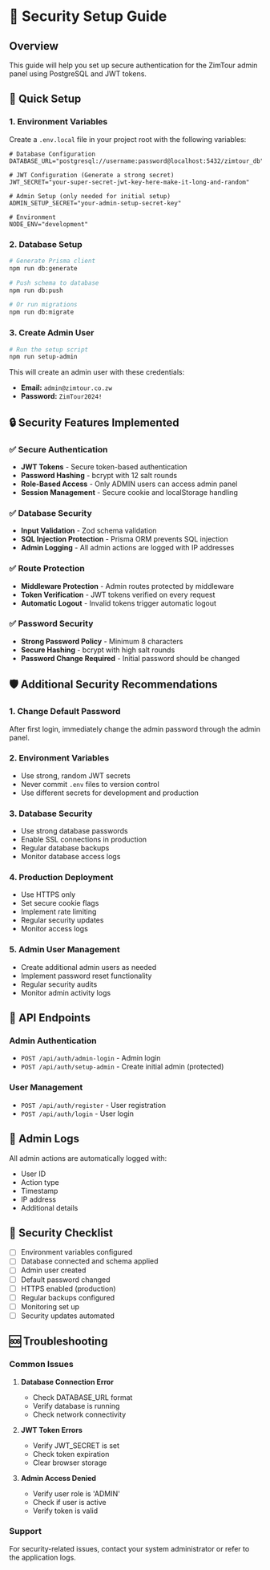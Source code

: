 # 🔐 Security Setup Guide

## Overview
This guide will help you set up secure authentication for the ZimTour admin panel using PostgreSQL and JWT tokens.

## 🚀 Quick Setup

### 1. Environment Variables
Create a `.env.local` file in your project root with the following variables:

```env
# Database Configuration
DATABASE_URL="postgresql://username:password@localhost:5432/zimtour_db"

# JWT Configuration (Generate a strong secret)
JWT_SECRET="your-super-secret-jwt-key-here-make-it-long-and-random"

# Admin Setup (only needed for initial setup)
ADMIN_SETUP_SECRET="your-admin-setup-secret-key"

# Environment
NODE_ENV="development"
```

### 2. Database Setup
```bash
# Generate Prisma client
npm run db:generate

# Push schema to database
npm run db:push

# Or run migrations
npm run db:migrate
```

### 3. Create Admin User
```bash
# Run the setup script
npm run setup-admin
```

This will create an admin user with these credentials:
- **Email:** `admin@zimtour.co.zw`
- **Password:** `ZimTour2024!`

## 🔒 Security Features Implemented

### ✅ Secure Authentication
- **JWT Tokens** - Secure token-based authentication
- **Password Hashing** - bcrypt with 12 salt rounds
- **Role-Based Access** - Only ADMIN users can access admin panel
- **Session Management** - Secure cookie and localStorage handling

### ✅ Database Security
- **Input Validation** - Zod schema validation
- **SQL Injection Protection** - Prisma ORM prevents SQL injection
- **Admin Logging** - All admin actions are logged with IP addresses

### ✅ Route Protection
- **Middleware Protection** - Admin routes protected by middleware
- **Token Verification** - JWT tokens verified on every request
- **Automatic Logout** - Invalid tokens trigger automatic logout

### ✅ Password Security
- **Strong Password Policy** - Minimum 8 characters
- **Secure Hashing** - bcrypt with high salt rounds
- **Password Change Required** - Initial password should be changed

## 🛡️ Additional Security Recommendations

### 1. Change Default Password
After first login, immediately change the admin password through the admin panel.

### 2. Environment Variables
- Use strong, random JWT secrets
- Never commit `.env` files to version control
- Use different secrets for development and production

### 3. Database Security
- Use strong database passwords
- Enable SSL connections in production
- Regular database backups
- Monitor database access logs

### 4. Production Deployment
- Use HTTPS only
- Set secure cookie flags
- Implement rate limiting
- Regular security updates
- Monitor access logs

### 5. Admin User Management
- Create additional admin users as needed
- Implement password reset functionality
- Regular security audits
- Monitor admin activity logs

## 🔧 API Endpoints

### Admin Authentication
- `POST /api/auth/admin-login` - Admin login
- `POST /api/auth/setup-admin` - Create initial admin (protected)

### User Management
- `POST /api/auth/register` - User registration
- `POST /api/auth/login` - User login

## 📝 Admin Logs
All admin actions are automatically logged with:
- User ID
- Action type
- Timestamp
- IP address
- Additional details

## 🚨 Security Checklist

- [ ] Environment variables configured
- [ ] Database connected and schema applied
- [ ] Admin user created
- [ ] Default password changed
- [ ] HTTPS enabled (production)
- [ ] Regular backups configured
- [ ] Monitoring set up
- [ ] Security updates automated

## 🆘 Troubleshooting

### Common Issues

1. **Database Connection Error**
   - Check DATABASE_URL format
   - Verify database is running
   - Check network connectivity

2. **JWT Token Errors**
   - Verify JWT_SECRET is set
   - Check token expiration
   - Clear browser storage

3. **Admin Access Denied**
   - Verify user role is 'ADMIN'
   - Check if user is active
   - Verify token is valid

### Support
For security-related issues, contact your system administrator or refer to the application logs.

